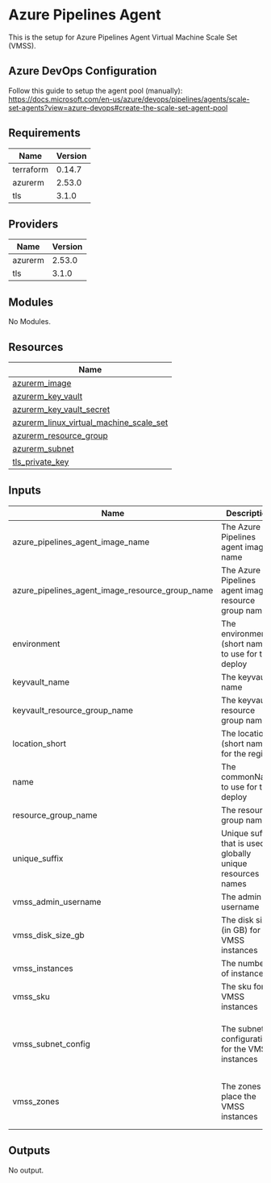 # Azure Pipelines Agent

This is the setup for Azure Pipelines Agent Virtual Machine Scale Set (VMSS).

## Azure DevOps Configuration

Follow this guide to setup the agent pool (manually): https://docs.microsoft.com/en-us/azure/devops/pipelines/agents/scale-set-agents?view=azure-devops#create-the-scale-set-agent-pool

## Requirements

| Name | Version |
|------|---------|
| terraform | 0.14.7 |
| azurerm | 2.53.0 |
| tls | 3.1.0 |

## Providers

| Name | Version |
|------|---------|
| azurerm | 2.53.0 |
| tls | 3.1.0 |

## Modules

No Modules.

## Resources

| Name |
|------|
| [azurerm_image](https://registry.terraform.io/providers/hashicorp/azurerm/2.53.0/docs/data-sources/image) |
| [azurerm_key_vault](https://registry.terraform.io/providers/hashicorp/azurerm/2.53.0/docs/data-sources/key_vault) |
| [azurerm_key_vault_secret](https://registry.terraform.io/providers/hashicorp/azurerm/2.53.0/docs/resources/key_vault_secret) |
| [azurerm_linux_virtual_machine_scale_set](https://registry.terraform.io/providers/hashicorp/azurerm/2.53.0/docs/resources/linux_virtual_machine_scale_set) |
| [azurerm_resource_group](https://registry.terraform.io/providers/hashicorp/azurerm/2.53.0/docs/data-sources/resource_group) |
| [azurerm_subnet](https://registry.terraform.io/providers/hashicorp/azurerm/2.53.0/docs/data-sources/subnet) |
| [tls_private_key](https://registry.terraform.io/providers/hashicorp/tls/3.1.0/docs/resources/private_key) |

## Inputs

| Name | Description | Type | Default | Required |
|------|-------------|------|---------|:--------:|
| azure\_pipelines\_agent\_image\_name | The Azure Pipelines agent image name | `string` | n/a | yes |
| azure\_pipelines\_agent\_image\_resource\_group\_name | The Azure Pipelines agent image resource group name | `string` | `""` | no |
| environment | The environment (short name) to use for the deploy | `string` | n/a | yes |
| keyvault\_name | The keyvault name | `string` | `""` | no |
| keyvault\_resource\_group\_name | The keyvault resource group name | `string` | `""` | no |
| location\_short | The location (short name) for the region | `string` | n/a | yes |
| name | The commonName to use for the deploy | `string` | n/a | yes |
| resource\_group\_name | The resource group name | `string` | `""` | no |
| unique\_suffix | Unique suffix that is used in globally unique resources names | `string` | `""` | no |
| vmss\_admin\_username | The admin username | `string` | `"azpagent"` | no |
| vmss\_disk\_size\_gb | The disk size (in GB) for the VMSS instances | `number` | `128` | no |
| vmss\_instances | The number of instances | `number` | `1` | no |
| vmss\_sku | The sku for VMSS instances | `string` | `"Standard_F4s_v2"` | no |
| vmss\_subnet\_config | The subnet configuration for the VMSS instances | <pre>object({<br>    name                 = string<br>    virtual_network_name = string<br>    resource_group_name  = string<br>  })</pre> | n/a | yes |
| vmss\_zones | The zones to place the VMSS instances | `list(string)` | <pre>[<br>  "1",<br>  "2",<br>  "3"<br>]</pre> | no |

## Outputs

No output.
